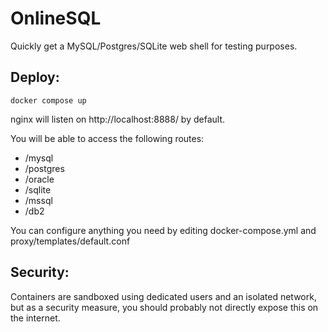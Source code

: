 
# OnlineSQL
Quickly get a MySQL/Postgres/SQLite web shell for testing purposes.

## Deploy:

    docker compose up

nginx will listen on http://localhost:8888/ by default.

You will be able to access the following routes:
- /mysql
- /postgres
- /oracle
- /sqlite
- /mssql
- /db2

You can configure anything you need by editing docker-compose.yml and proxy/templates/default.conf

## Security:
Containers are sandboxed using dedicated users and an isolated network, but as a security measure, you should probably not directly expose this on the internet.

